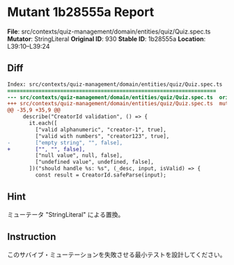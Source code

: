 # Mutant 1b28555a Report

**File**: src/contexts/quiz-management/domain/entities/quiz/Quiz.spec.ts
**Mutator**: StringLiteral
**Original ID**: 930
**Stable ID**: 1b28555a
**Location**: L39:10–L39:24

## Diff

```diff
Index: src/contexts/quiz-management/domain/entities/quiz/Quiz.spec.ts
===================================================================
--- src/contexts/quiz-management/domain/entities/quiz/Quiz.spec.ts	original
+++ src/contexts/quiz-management/domain/entities/quiz/Quiz.spec.ts	mutated #930
@@ -35,9 +35,9 @@
     describe("CreatorId validation", () => {
       it.each([
         ["valid alphanumeric", "creator-1", true],
         ["valid with numbers", "creator123", true],
-        ["empty string", "", false],
+        ["", "", false],
         ["null value", null, false],
         ["undefined value", undefined, false],
       ])("should handle %s: %s", (_desc, input, isValid) => {
         const result = CreatorId.safeParse(input);
```

## Hint

ミューテータ "StringLiteral" による置換。

## Instruction

このサバイブ・ミューテーションを失敗させる最小テストを設計してください。
